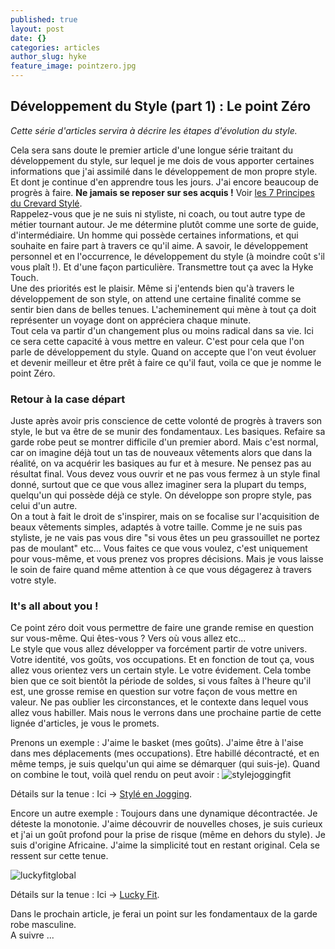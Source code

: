 ```yaml
---
published: true
layout: post
date: {}
categories: articles
author_slug: hyke
feature_image: pointzero.jpg
---
```

## Développement du Style (part 1) : Le point Zéro

*Cette série d'articles servira à décrire les étapes d'évolution du style.*


Cela sera sans doute le premier article d'une longue série traitant du développement du style, sur lequel je me dois de vous apporter certaines informations que j'ai assimilé dans le développement de mon propre style. Et dont je continue d'en apprendre tous les jours. J'ai encore beaucoup de progrès à faire. **Ne jamais se reposer sur ses acquis !** Voir [les 7 Principes du Crevard Stylé](http://www.crevardstyle.com/Les-7-Principes-Fondamentaux-Du-Crevard-Stylé).  
Rappelez-vous que je ne suis ni styliste, ni coach, ou tout autre type de métier tournant autour. Je me détermine plutôt comme une sorte de guide, d'intermédiaire. Un homme qui possède certaines informations, et qui souhaite en faire part à travers ce qu'il aime. A savoir, le développement personnel et en l'occurrence, le développement du style (à moindre coût s'il vous plaît !). Et d'une façon particulière. Transmettre tout ça avec la Hyke Touch.  
Une des priorités est le plaisir. Même si j'entends bien qu'à travers le développement de son style, on attend une certaine finalité comme se sentir bien dans de belles tenues. L'acheminement qui mène à tout ça doit représenter un voyage dont on appréciera chaque minute.  
Tout cela va partir d'un changement plus ou moins radical dans sa vie. Ici ce sera cette capacité à vous mettre en valeur. C'est pour cela que l'on parle de développement du style. Quand on accepte que l'on veut évoluer et devenir meilleur et être prêt à faire ce qu'il faut, voila ce que je nomme le point Zéro.

### Retour à la case départ

Juste après avoir pris conscience de cette volonté de progrès à travers son style, le but va être de se munir des fondamentaux. Les basiques. Refaire sa garde robe peut se montrer difficile d'un premier abord. Mais c'est normal, car on imagine déjà tout un tas de nouveaux vêtements alors que dans la réalité, on va acquérir les basiques au fur et à mesure.
Ne pensez pas au résultat final. Vous devez vous ouvrir et ne pas vous fermez à un style final donné, surtout que ce que vous allez imaginer sera la plupart du temps, quelqu'un qui possède déjà ce style. On développe son propre style, pas celui d'un autre.  
On a tout à fait le droit de s'inspirer, mais on se focalise sur l'acquisition de beaux vêtements simples, adaptés à votre taille. Comme je ne suis pas styliste, je ne vais pas vous dire "si vous êtes un peu grassouillet ne portez pas de moulant" etc... Vous faites ce que vous voulez, c'est uniquement pour vous-même, et vous prenez vos propres décisions. Mais je vous laisse le soin de faire quand même attention à ce que vous dégagerez à travers votre style.

### It's all about you !

Ce point zéro doit vous permettre de faire une grande remise en question sur vous-même. Qui êtes-vous ? Vers où vous allez etc...  
Le style que vous allez développer va forcément partir de votre univers. Votre identité, vos goûts, vos occupations. Et en fonction de tout ça, vous allez vous orientez vers un certain style. Le votre évidement. 
Cela tombe bien que ce soit bientôt la période de soldes, si vous faîtes à l'heure qu'il est, une grosse remise en question sur votre façon de vous mettre en valeur. Ne pas oublier les circonstances, et le contexte dans lequel vous allez vous habiller. Mais nous le verrons dans une prochaine partie de cette lignée d'articles, je vous le promets.

Prenons un exemple : J'aime le basket (mes goûts). J'aime être à l'aise dans mes déplacements (mes occupations). Etre habillé décontracté, et en même temps, je suis quelqu'un qui aime se démarquer (qui suis-je). Quand on combine le tout, voilà quel rendu on peut avoir : 
![stylejoggingfit]({{site.url}}/{{site.baseurl}}img/stylejoggingfit.jpg)  

Détails sur la tenue : Ici -> [Stylé en Jogging](http://http://www.crevardstyle.com/Stylé-en-Jogging).  

Encore un autre exemple : Toujours dans une dynamique décontractée. Je déteste la monotonie. J'aime découvrir de nouvelles choses, je suis curieux et j'ai un goût profond pour la prise de risque (même en dehors du style). Je suis d'origine Africaine. J'aime la simplicité tout en restant original. Cela se ressent sur cette tenue.

![luckyfitglobal]({{site.url}}/{{site.baseurl}}img/luckyfitglobal.jpg)

Détails sur la tenue : Ici -> [Lucky Fit](http://http://www.crevardstyle.com/Lucky-Fit).

Dans le prochain article, je ferai un point sur les fondamentaux de la garde robe masculine.  
A suivre ...
